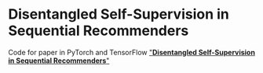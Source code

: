 # Disentangled Self-Supervision in Sequential Recommenders

Code for paper in PyTorch and TensorFlow ["**Disentangled Self-Supervision in Sequential Recommenders**"](http://pengcui.thumedialab.com/papers/DisentangledSequentialRecommendation.pdf)
